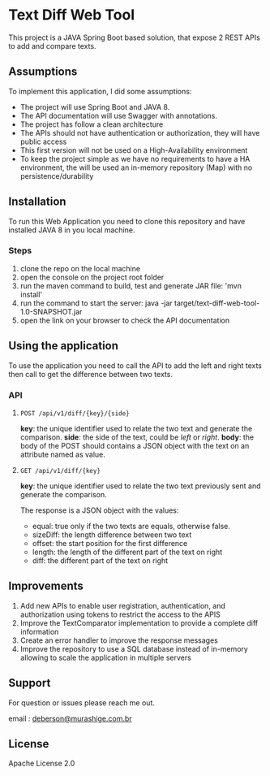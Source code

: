# Text Diff Web Tool


This project is a JAVA Spring Boot based solution, that expose 2 REST APIs to add and compare texts.

## Assumptions

To implement this application, I did some assumptions:

- The project will use Spring Boot and JAVA 8.
- The API documentation will use Swagger with annotations.
- The project has follow a clean architecture
- The APIs should not have authentication or authorization, they will have public access
- This first version will not be used on a High-Availability environment
- To keep the project simple as we have no requirements to have a HA environment, the will be used an in-memory repository (Map) with no persistence/durability

## Installation

To run this Web Application you need to clone this repository and have installed JAVA 8 in you local machine.

### Steps

1) clone the repo on the local machine
2) open the console on the project root folder
3) run the maven command to build, test and generate JAR file: 'mvn install'
4) run the command to start the server: java -jar target/text-diff-web-tool-1.0-SNAPSHOT.jar
5) open the link on your browser to check the API documentation

## Using the application

To use the application you need to call the API to add the left and right texts then call to get the difference between two texts.

### API

1) `POST /api/v1/diff/{key}/{side}` 

    **key**: the unique identifier used to relate the two text and generate the comparison.
    **side**: the side of the text, could be *left* or *right*.
    **body**: the body of the POST should contains a JSON object with the text on an attribute named as value.
    
     
2) `GET /api/v1/diff/{key}`
    
    **key**: the unique identifier used to relate the two text previously sent and generate the comparison.
    
    The response is a JSON object with the values:
    
    - equal: true only if the two texts are equals, otherwise false.
    - sizeDiff: the length difference between two text
    - offset: the start position for the first difference
    - length: the length of the different part of the text on right
    - diff: the different part of the text on right
    
## Improvements

1) Add new APIs to enable user registration, authentication, and authorization using tokens to restrict the access to the APIS
2) Improve the TextComparator implementation to provide a complete diff information
3) Create an error handler to improve the response messages
4) Improve the repository to use a SQL database instead of in-memory allowing to scale the application in multiple servers

## Support

For question or issues please reach me out.

email : deberson@murashige.com.br

## License
Apache License 2.0